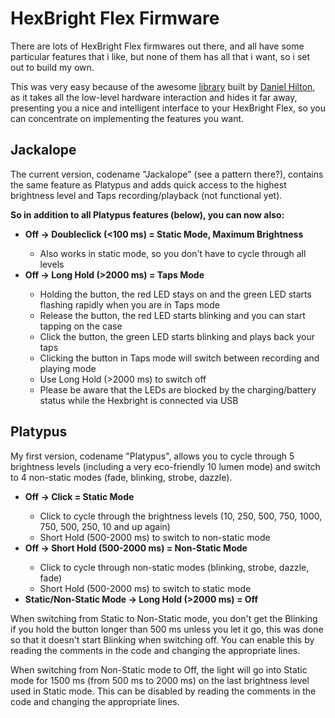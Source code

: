 HexBright Flex Firmware
=========

There are lots of HexBright Flex firmwares out there, and all have some particular features that i like, but none of them has all that i want, so i set out to build my own.

This was very easy because of the awesome [library](https://github.com/dhiltonp/hexbright) built by [Daniel Hilton](https://github.com/dhiltonp), as it takes all the low-level hardware interaction and hides it far away, presenting you a nice and intelligent interface to your HexBright Flex, so you can concentrate on implementing the features you want.

Jackalope
-------------
The current version, codename "Jackalope" (see a pattern there?), contains the same feature as Platypus and adds quick access to the highest brightness level and Taps recording/playback (not functional yet).

**So in addition to all Platypus features (below), you can now also:**

<ul>
<li><b>Off -> Doubleclick (&lt;100 ms) = Static Mode, Maximum Brightness </b></li>
<ul>
<li>Also works in static mode, so you don't have to cycle through all levels</li>
</ul>
<li><b>Off -> Long Hold (&gt;2000 ms) = Taps Mode</b></li>
<ul>
<li>Holding the button, the red LED stays on and the green LED starts flashing rapidly when you are in Taps mode</li>
<li>Release the button, the red LED starts blinking and you can start tapping on the case</li>
<li>Click the button, the green LED starts blinking and plays back your taps</li>
<li>Clicking the button in Taps mode will switch between recording and playing mode</li>
<li>Use Long Hold (&gt;2000 ms) to switch off
<li>Please be aware that the LEDs are blocked by the charging/battery status while the Hexbright is connected via USB</li>
</ul>
</ul>

Platypus
-------------
My first version, codename "Platypus", allows you to cycle through 5 brightness levels (including a very eco-friendly 10 lumen mode) and switch to 4 non-static modes (fade, blinking, strobe, dazzle).

<ul>
<li><b>Off -> Click = Static Mode</b></li>
<ul>
<li>Click to cycle through the brightness levels (10, 250, 500, 750, 1000, 750, 500, 250, 10 and up again)</li>
<li>Short Hold (500-2000 ms) to switch to non-static mode</li>
</ul>
<li><b>Off -> Short Hold (500-2000 ms) = Non-Static Mode</b></li>
<ul>
<li>Click to cycle through non-static modes (blinking, strobe, dazzle, fade)</li>
<li>Short Hold (500-2000 ms) to switch to static mode</li>
</ul>
<li><b>Static/Non-Static Mode -> Long Hold (&gt;2000 ms) = Off</b></li>
</ul>

When switching from Static to Non-Static mode, you don't get the Blinking if you hold the button longer than 500 ms unless you let it go, this was done so that it doesn't start Blinking when switching off. You can enable this by reading the comments in the code and changing the appropriate lines.

When switching from Non-Static mode to Off, the light will go into Static mode for 1500 ms (from 500 ms to 2000 ms) on the last brightness level used in Static mode. This can be disabled by reading the comments in the code and changing the appropriate lines.
